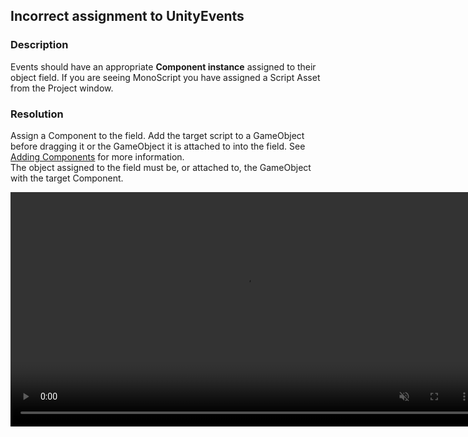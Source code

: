 ## Incorrect assignment to UnityEvents
### Description
Events should have an appropriate **Component instance** assigned to their object field. If you are seeing MonoScript you have assigned a Script Asset from the Project window.

### Resolution
Assign a Component to the field. Add the target script to a GameObject before dragging it or the GameObject it is attached to into the field. See [Adding Components](https://docs.unity3d.com/Manual/UsingComponents.html) for more information.  
The object assigned to the field must be, or attached to, the GameObject with the target Component.  

<video width="750" autoplay loop muted><source type="video/webm" src="https://unity.huh.how/Video/unity-event-references.webm"></video>